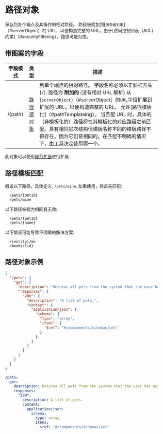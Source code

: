 # 路径对象

保存到各个端点及其操作的相对路径。
路径被附加到[`服务器对象`]（#serverObject）的 URL，以便构造完整的 URL。由于[访问控制列表（ACL）约束]（#securityFiltering），路径可能为空。

## 带图案的字段

| 字段模式                          |             类型              | 描述                                                                                                                                                                                                                                                                                                                                                                                                             |
| --------------------------------- | :---------------------------: | ---------------------------------------------------------------------------------------------------------------------------------------------------------------------------------------------------------------------------------------------------------------------------------------------------------------------------------------------------------------------------------------------------------------- |
| <a name="pathsPath"></a>/\{path\} | [路径项对象](#pathItemObject) | 到单个端点的相对路径。 字段名称必须以正斜杠开头 (`/`). 路径为 **附加的** (没有相对 URL 解析) 从[`serverObject`]（#serverObject）的`URL`字段扩展到扩展的 URL，以便构造完整的 URL。 允许[路径模板化]（#pathTemplateing）。 当匹配 URL 时，具体的（非模板化的）路径将在其模板化的对应路径之前匹配。具有相同层次结构但模板名称不同的模板路径不得存在，因为它们是相同的。在匹配不明确的情况下，由工具决定使用哪一个。 |

此对象可以使用[规范扩展](#specificationExtensions)进行扩展.

## 路径模板匹配

假设以下路径，具体定义, `/pets/mine`, 如果使用，将首先匹配:

```
  /pets/{petId}
  /pets/mine
```

以下路径被视为相同且无效:

```
  /pets/{petId}
  /pets/{name}
```

以下情况可能导致不明确的解决方案:

```
  /{entity}/me
  /books/{id}
```

## 路径对象示例

```json
{
  "/pets": {
    "get": {
      "description": "Returns all pets from the system that the user has access to",
      "responses": {
        "200": {
          "description": "A list of pets.",
          "content": {
            "application/json": {
              "schema": {
                "type": "array",
                "items": {
                  "$ref": "#/components/schemas/pet"
                }
              }
            }
          }
        }
      }
    }
  }
}
```

```yaml
/pets:
  get:
    description: Returns all pets from the system that the user has access to
    responses:
      "200":
        description: A list of pets.
        content:
          application/json:
            schema:
              type: array
              items:
                $ref: "#/components/schemas/pet"
```
